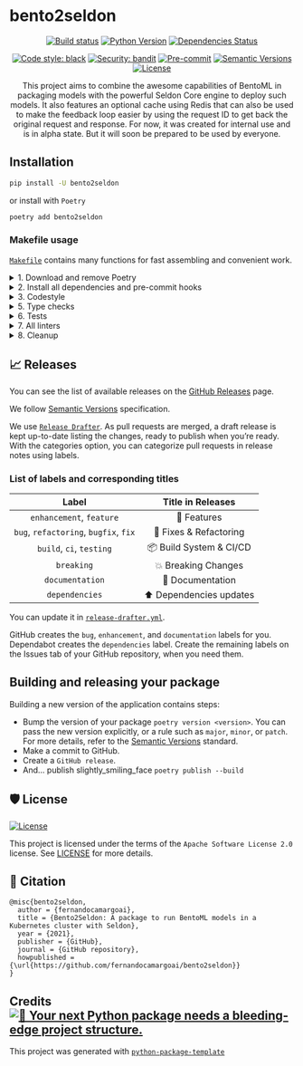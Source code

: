 # bento2seldon

<div align="center">

[![Build status](https://github.com/fernandocamargoai/bento2seldon/workflows/build/badge.svg?branch=master&event=push)](https://github.com/fernandocamargoai/bento2seldon/actions?query=workflow%3Abuild)
[![Python Version](https://img.shields.io/pypi/pyversions/bento2seldon.svg)](https://pypi.org/project/bento2seldon/)
[![Dependencies Status](https://img.shields.io/badge/dependencies-up%20to%20date-brightgreen.svg)](https://github.com/fernandocamargoai/bento2seldon/pulls?utf8=%E2%9C%93&q=is%3Apr%20author%3Aapp%2Fdependabot)

[![Code style: black](https://img.shields.io/badge/code%20style-black-000000.svg)](https://github.com/psf/black)
[![Security: bandit](https://img.shields.io/badge/security-bandit-green.svg)](https://github.com/PyCQA/bandit)
[![Pre-commit](https://img.shields.io/badge/pre--commit-enabled-brightgreen?logo=pre-commit&logoColor=white)](https://github.com/fernandocamargoai/bento2seldon/blob/master/.pre-commit-config.yaml)
[![Semantic Versions](https://img.shields.io/badge/%F0%9F%9A%80-semantic%20versions-informational.svg)](https://github.com/fernandocamargoai/bento2seldon/releases)
[![License](https://img.shields.io/github/license/fernandocamargoai/bento2seldon)](https://github.com/fernandocamargoai/bento2seldon/blob/master/LICENSE)

This project aims to combine the awesome capabilities of BentoML in packaging models with the powerful Seldon Core engine to deploy such models. It also features an optional cache using Redis that can also be used to make the feedback loop easier by using the request ID to get back the original request and response. For now, it was created for internal use and is in alpha state. But it will soon be prepared to be used by everyone.

</div>

## Installation

```bash
pip install -U bento2seldon
```

or install with `Poetry`

```bash
poetry add bento2seldon
```

### Makefile usage

[`Makefile`](https://github.com/fernandocamargoai/bento2seldon/blob/master/Makefile) contains many functions for fast assembling and convenient work.

<details>
<summary>1. Download and remove Poetry</summary>
<p>

To download and install Poetry run:

```bash
make poetry-download
```

To uninstall

```bash
make poetry-remove
```

</p>
</details>

<details>
<summary>2. Install all dependencies and pre-commit hooks</summary>
<p>

Install requirements:

```bash
make install
```

Pre-commit hooks coulb be installed after `git init` via

```bash
make pre-commit-install
```

</p>
</details>

<details>
<summary>3. Codestyle</summary>
<p>

Automatic formatting uses `pyupgrade`, `isort` and `black`.

```bash
make codestyle

# or use synonym
make formatting
```

Codestyle checks only, without rewriting files:

```bash
make check-codestyle
```

> Note: `check-codestyle` uses `isort`, `black` and `darglint` library

<details>
<summary>4. Code security</summary>
<p>

```bash
make check-safety
```

This command launches `Poetry` integrity checks as well as identifies security issues with `Safety` and `Bandit`.

```bash
make check-safety
```

</p>
</details>

</details>

<details>
<summary>5. Type checks</summary>
<p>

Run `mypy` static type checker

```bash
make mypy
```

</p>
</details>

<details>
<summary>6. Tests</summary>
<p>

Run `pytest`

```bash
make test
```

</p>
</details>

<details>
<summary>7. All linters</summary>
<p>

Of course there is a command to ~~rule~~ run all linters in one:

```bash
make lint
```

the same as:

```bash
make test && make check-codestyle && make mypy && make check-safety
```

</p>
</details>

<details>
<summary>8. Cleanup</summary>
<p>
Delete pycache files

```bash
make pycache-remove
```

Remove package build

```bash
make build-remove
```

Or to remove pycache, build and docker image run:

```bash
make clean-all
```

</p>
</details>

## 📈 Releases

You can see the list of available releases on the [GitHub Releases](https://github.com/fernandocamargoai/bento2seldon/releases) page.

We follow [Semantic Versions](https://semver.org/) specification.

We use [`Release Drafter`](https://github.com/marketplace/actions/release-drafter). As pull requests are merged, a draft release is kept up-to-date listing the changes, ready to publish when you’re ready. With the categories option, you can categorize pull requests in release notes using labels.

### List of labels and corresponding titles

|               **Label**               |  **Title in Releases**  |
| :-----------------------------------: | :---------------------: |
|       `enhancement`, `feature`        |       🚀 Features       |
| `bug`, `refactoring`, `bugfix`, `fix` | 🔧 Fixes & Refactoring  |
|       `build`, `ci`, `testing`        | 📦 Build System & CI/CD |
|              `breaking`               |   💥 Breaking Changes   |
|            `documentation`            |    📝 Documentation     |
|            `dependencies`             | ⬆️ Dependencies updates |

You can update it in [`release-drafter.yml`](https://github.com/fernandocamargoai/bento2seldon/blob/master/.github/release-drafter.yml).

GitHub creates the `bug`, `enhancement`, and `documentation` labels for you. Dependabot creates the `dependencies` label. Create the remaining labels on the Issues tab of your GitHub repository, when you need them.

## Building and releasing your package
Building a new version of the application contains steps:

- Bump the version of your package `poetry version <version>`. You can pass the new version explicitly, or a rule such as `major`, `minor`, or `patch`. For more details, refer to the [Semantic Versions](https://semver.org/) standard.
- Make a commit to GitHub.
- Create a `GitHub release`.
- And... publish slightly_smiling_face `poetry publish --build`

## 🛡 License

[![License](https://img.shields.io/github/license/fernandocamargoai/bento2seldon)](https://github.com/fernandocamargoai/bento2seldon/blob/master/LICENSE)

This project is licensed under the terms of the `Apache Software License 2.0` license. See [LICENSE](https://github.com/fernandocamargoai/bento2seldon/blob/master/LICENSE) for more details.

## 📃 Citation

```
@misc{bento2seldon,
  author = {fernandocamargoai},
  title = {Bento2Seldon: A package to run BentoML models in a Kubernetes cluster with Seldon},
  year = {2021},
  publisher = {GitHub},
  journal = {GitHub repository},
  howpublished = {\url{https://github.com/fernandocamargoai/bento2seldon}}
}
```

## Credits [![🚀 Your next Python package needs a bleeding-edge project structure.](https://img.shields.io/badge/python--package--template-%F0%9F%9A%80-brightgreen)](https://github.com/TezRomacH/python-package-template)

This project was generated with [`python-package-template`](https://github.com/TezRomacH/python-package-template)

